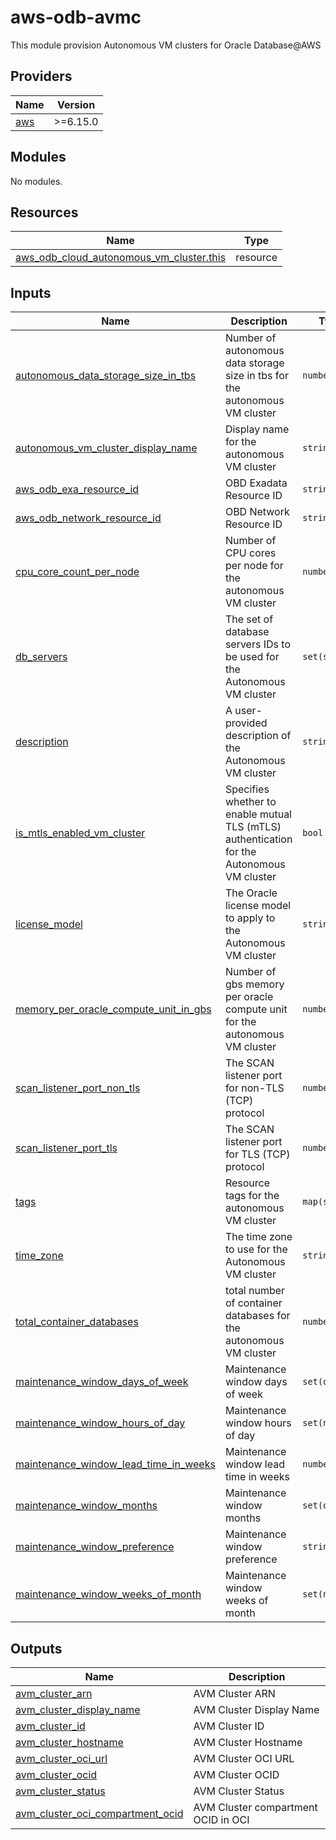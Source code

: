 # aws-odb-avmc
This module provision Autonomous VM clusters for Oracle Database@AWS

<!-- BEGIN_TF_DOCS -->
## Providers

| Name                                              | Version |
|---------------------------------------------------|---------|
| <a name="provider_aws"></a> [aws](#provider\_aws) | >=6.15.0 |

## Modules

No modules.

## Resources

| Name                                                                                                                                                    | Type     |
|---------------------------------------------------------------------------------------------------------------------------------------------------------|----------|
| [aws_odb_cloud_autonomous_vm_cluster.this](https://registry.terraform.io/providers/hashicorp/aws/latest/docs/resources/odb_cloud_autonomous_vm_cluster) | resource |

## Inputs

| Name                                                                                                                                                          | Description                                                                                | Type          | Default | Required |
|---------------------------------------------------------------------------------------------------------------------------------------------------------------|--------------------------------------------------------------------------------------------|---------------|---------|:--------:|
| <a name="input_autonomous_data_storage_size_in_tbs"></a> [autonomous\_data\_storage\_size\_in\_tbs](#input\_autonomous\_data\_storage\_size\_in\_tbs)         | Number of autonomous data storage size in tbs for the autonomous VM cluster                | `number`      | n/a     |   yes    |
| <a name="input_autonomous_vm_cluster_display_name"></a> [autonomous\_vm\_cluster\_display\_name](#input\_autonomous\_vm\_cluster\_display\_name)              | Display name for the autonomous VM cluster                                                 | `string`      | n/a     |   yes    |
| <a name="input_aws_odb_exa_resource_id"></a> [aws\_odb\_exa\_resource\_id](#input\_aws\_odb\_exa\_resource\_id)                                               | OBD Exadata Resource ID                                                                    | `string`      | n/a     |   yes    |
| <a name="input_aws_odb_network_resource_id"></a> [aws\_odb\_network\_resource\_id](#input\_aws\_odb\_network\_resource\_id)                                   | OBD Network Resource ID                                                                    | `string`      | n/a     |   yes    |
| <a name="input_cpu_core_count_per_node"></a> [cpu\_core\_count\_per\_node](#input\_cpu\_core\_count\_per\_node)                                               | Number of CPU cores per node for the autonomous VM cluster                                 | `number`      | n/a     |   yes    |
| <a name="input_db_servers"></a> [db\_servers](#input\_db\_servers)                                                                                            | The set of database servers IDs to be used for the Autonomous VM cluster                   | `set(string)` | `null`  |    no    |
| <a name="input_description"></a> [description](#input\_description)                                                                                           | A user-provided description of the Autonomous VM cluster                                   | `string`      | `null`  |    no    |
| <a name="input_is_mtls_enabled_vm_cluster"></a> [is\_mtls\_enabled\_vm\_cluster](#input\_is\_mtls\_enabled\_vm\_cluster)                                      | Specifies whether to enable mutual TLS (mTLS) authentication for the Autonomous VM cluster | `bool`        | `false` |    no    |
| <a name="input_license_model"></a> [license\_model](#input\_license\_model)                                                                                   | The Oracle license model to apply to the Autonomous VM cluster                             | `string`      | `null`  |    no    |
| <a name="input_memory_per_oracle_compute_unit_in_gbs"></a> [memory\_per\_oracle\_compute\_unit\_in\_gbs](#input\_memory\_per\_oracle\_compute\_unit\_in\_gbs) | Number of gbs memory per oracle compute unit for the autonomous VM cluster                 | `number`      | n/a     |   yes    |
| <a name="input_scan_listener_port_non_tls"></a> [scan\_listener\_port\_non\_tls](#input\_scan\_listener\_port\_non\_tls)                                      | The SCAN listener port for non-TLS (TCP) protocol                                          | `number`      | n/a     |   yes    |
| <a name="input_scan_listener_port_tls"></a> [scan\_listener\_port\_tls](#input\_scan\_listener\_port\_tls)                                                    | The SCAN listener port for TLS (TCP) protocol                                              | `number`      | n/a     |   yes    |
| <a name="input_tags"></a> [tags](#input\_tags)                                                                                                                | Resource tags for the autonomous VM cluster                                                | `map(string)` | `null`  |    no    |
| <a name="input_time_zone"></a> [time\_zone](#input\_time\_zone)                                                                                               | The time zone to use for the Autonomous VM cluster                                         | `string`      | `null`  |    no    |
| <a name="input_total_container_databases"></a> [total\_container\_databases](#input\_total\_container\_databases)                                             | total number of container databases for the autonomous VM cluster                          | `number`      | n/a     |   yes    |
| <a name="input_maintenance_window_days_of_week"></a> [maintenance\_window\_days\_of\_week](#input\_maintenance\_window\_days\_of\_week)                       | Maintenance window days of week                                                            | `set(object)` | `null`  |    no    |
| <a name="input_maintenance_window_hours_of_day"></a> [maintenance\_window\_hours\_of\_day](#input\_maintenance\_window\_hours\_of\_day)                       | Maintenance window hours of day                                                            | `set(number)` | `null`  |    no    |
| <a name="input_maintenance_window_lead_time_in_weeks"></a> [maintenance\_window\_lead\_time\_in\_weeks](#input\_maintenance\_window\_lead\_time\_in\_weeks)   | Maintenance window lead time in weeks                                                      | `number`      | `null`  |    no    |
| <a name="input_maintenance_window_months"></a> [maintenance\_window\_months](#input\_maintenance\_window\_months)                                             | Maintenance window months                                                                  | `set(object)` | `null`  |    no    |
| <a name="input_maintenance_window_preference"></a> [maintenance\_window\_preference](#input\_maintenance\_window\_preference)                                 | Maintenance window preference                                                              | `string`      | n/a     |   yes    |
| <a name="input_maintenance_window_weeks_of_month"></a> [maintenance\_window\_weeks\_of\_month](#input\_maintenance\_window\_weeks\_of\_month)                 | Maintenance window weeks of month                                                          | `set(number)` | `null`  |    no    |

## Outputs

| Name                                                                                                                                         | Description                         |
|----------------------------------------------------------------------------------------------------------------------------------------------|-------------------------------------|
| <a name="output_avm_cluster_arn"></a> [avm\_cluster\_arn](#output\_avm\_cluster\_arn)                                                        | AVM Cluster ARN                     |
| <a name="output_avm_cluster_display_name"></a> [avm\_cluster\_display\_name](#output\_avm\_cluster\_display\_name)                           | AVM Cluster Display Name            |
| <a name="output_avm_cluster_id"></a> [avm\_cluster\_id](#output\_avm\_cluster\_id)                                                           | AVM Cluster ID                      |
| <a name="output_avm_cluster_hostname"></a> [avm\_cluster\_hostname](#output\_avm\_cluster\_hostname)                                         | AVM Cluster Hostname                |
| <a name="output_avm_cluster_oci_url"></a> [avm\_cluster\_oci\_url](#output\_avm\_cluster\_oci\_url)                                          | AVM Cluster OCI URL                 |
| <a name="output_avm_cluster_ocid"></a> [avm\_cluster\_ocid](#output\_avm\_cluster\_ocid)                                                     | AVM Cluster OCID                    |
| <a name="output_avm_cluster_status"></a> [avm\_cluster\_status](#output\_avm\_cluster\_status)                                               | AVM Cluster Status                  |
| <a name="output_avm_cluster_oci_compartment_ocid"></a> [avm\_cluster\_oci\_compartment\_ocid](#output\_avm\_cluster\_oci\_compartment\_ocid) | AVM Cluster compartment OCID in OCI |
<!-- END_TF_DOCS -->